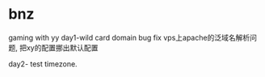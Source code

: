 bnz
===

gaming with yy
day1-wild card domain bug fix vps上apache的泛域名解析问题, 把xy的配置挪出默认配置

day2- test timezone.
